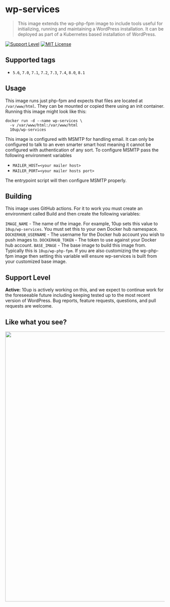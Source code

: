 # wp-services

> This image extends the wp-php-fpm image to include tools useful for initializing, running and maintaining a WordPress installation. It can be deployed as part of a Kubernetes based installation of WordPress.

[![Support Level](https://img.shields.io/badge/support-active-green.svg)](#support-level) [![MIT License](https://img.shields.io/github/license/10up/wp-php-fpm-dev.svg)](https://github.com/10up/wp-php-fpm-dev/blob/master/LICENSE)

## Supported tags

* `5.6`, `7.0`, `7.1`, `7.2`, `7.3`, `7.4`, `8.0`, `8.1`

## Usage

This image runs just php-fpm and expects that files are located at `/var/www/html`. They can be mounted or copied there using an init container. Running this image might look like this:

```
docker run -d --name wp-services \
  -v /var/www/html:/var/www/html
  10up/wp-services
```

This image is configured with MSMTP for handling email. It can only be configured to talk to an even smarter smart host meaning it cannot be configured with authentication of any sort. To configure MSMTP pass the following environment variables

* `MAILER_HOST=<your mailer host>`
* `MAILER_PORT=<your mailer hosts port>`

The entrypoint script will then configure MSMTP properly.

## Building

This image uses GitHub actions. For it to work you must create an environment called Build and then create the following variables:

`IMAGE_NAME` - The name of the image. For example, 10up sets this value to `10up/wp-services`. You must set this to your own Docker hub namespace.
`DOCKERHUB_USERNAME` - The username for the Docker hub account you wish to push images to.
`DOCKERHUB_TOKEN` - The token to use against your Docker hub account.
`BASE_IMAGE` - The base image to build this image from. Typically this is `10up/wp-php-fpm`. If you are also customizing the wp-php-fpm image then setting this variable will ensure wp-services is built from your customized base image.

## Support Level

**Active:** 10up is actively working on this, and we expect to continue work for the foreseeable future including keeping tested up to the most recent version of WordPress.  Bug reports, feature requests, questions, and pull requests are welcome.

## Like what you see?

<p align="center">
<a href="http://10up.com/contact/"><img src="https://10up.com/uploads/2016/10/10up-Github-Banner.png" width="850"></a>
</p>
